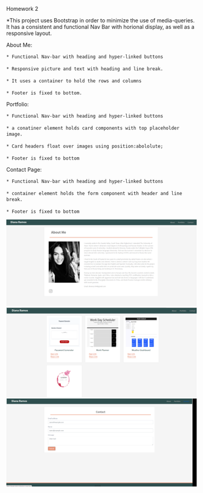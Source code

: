 Homework 2

*This project uses Bootstrap in order to minimize the use of media-queries. It has a consistent and functional Nav Bar with horional display, as well as a responsive layout. 

About Me: 

    * Functional Nav-bar with heading and hyper-linked buttons

    * Responsive picture and text with heading and line break.

    * It uses a container to hold the rows and columns
    
    * Footer is fixed to bottom. 

Portfolio: 

    * Functional Nav-bar with heading and hyper-linked buttons

    * a conatiner element holds card components with top placeholder image.

    * Card headers float over images using position:abololute; 

    * Footer is fixed to bottom

Contact Page:

    * Functional Nav-bar with heading and hyper-linked buttons

    * container element holds the form component with header and line break. 

    * Footer is fixed to bottom

  
![aboutme](assets/images/aboutme.png)
![portfolio](assets/images/portfolio.png)
![contact](assets/images/contact.png)

